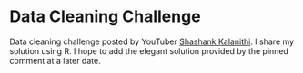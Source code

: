 <h1>Data Cleaning Challenge</h1>
<p>
Data cleaning challenge posted by YouTuber 
  <a href = "https://www.youtube.com/watch?v=sSnbmbRmtSA">Shashank Kalanithi</a>.
I share my solution using R. I hope to add the elegant solution provided by the pinned comment at a later date.
</p>
